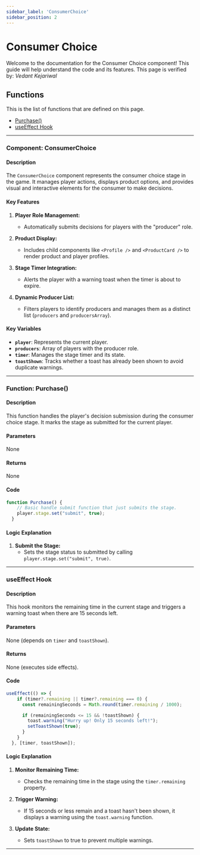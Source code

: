 ```yaml
---
sidebar_label: 'ConsumerChoice'
sidebar_position: 2
---
```


# <span class="h1style">Consumer Choice</span>
Welcome to the documentation for the Consumer Choice component! This guide will help understand the code and its features. This page is verified by: *Vedant Kejariwal*

## <span class="h2style">Functions</span>
This is the list of functions that are defined on this page.
- [Purchase()](#function-purchase)
- [useEffect Hook](#function-useeffect)

---

### <span class="custom-function-heading">Component: ConsumerChoice</span>

#### <span class="custom-heading">Description</span>
The `ConsumerChoice` component represents the consumer choice stage in the game. It manages player actions, displays product options, and provides visual and interactive elements for the consumer to make decisions.

#### <span class="custom-heading">Key Features</span>

1. **Player Role Management:**
   - Automatically submits decisions for players with the "producer" role.

2. **Product Display:**
   - Includes child components like `<Profile />` and `<ProductCard />` to render product and player profiles.

3. **Stage Timer Integration:**
   - Alerts the player with a warning toast when the timer is about to expire.

4. **Dynamic Producer List:**
   - Filters players to identify producers and manages them as a distinct list (`producers` and `producersArray`).

#### <span class="custom-heading">Key Variables</span>
- **`player`**: Represents the current player.
- **`producers`**: Array of players with the producer role.
- **`timer`**: Manages the stage timer and its state.
- **`toastShown`**: Tracks whether a toast has already been shown to avoid duplicate warnings.

---

### <span class="custom-function-heading">Function: Purchase()</span>

#### <span class="custom-heading">Description</span>
This function handles the player's decision submission during the consumer choice stage. It marks the stage as submitted for the current player.

#### <span class="custom-heading">Parameters</span>
None

#### <span class="custom-heading">Returns</span>
None

#### <span class="custom-heading">Code</span>

<div class="custom-code-block">

```javascript
function Purchase() {
    // Basic handle submit function that just submits the stage.
    player.stage.set("submit", true);
  }
```
</div>

#### <span class="custom-heading">Logic Explanation</span>

1. **Submit the Stage:**
   - Sets the stage status to submitted by calling `player.stage.set("submit", true)`.

---

### <span class="custom-function-heading">useEffect Hook</span>

#### <span class="custom-heading">Description</span>
This hook monitors the remaining time in the current stage and triggers a warning toast when there are 15 seconds left.

#### <span class="custom-heading">Parameters</span>
None (depends on `timer` and `toastShown`).

#### <span class="custom-heading">Returns</span>
None (executes side effects).

#### <span class="custom-heading">Code</span>

<div class="custom-code-block">

```javascript
useEffect(() => {
    if (timer?.remaining || timer?.remaining === 0) {
      const remainingSeconds = Math.round(timer.remaining / 1000); 

      if (remainingSeconds <= 15 && !toastShown) {
        toast.warning("Hurry up! Only 15 seconds left!"); 
        setToastShown(true); 
      }
    }
  }, [timer, toastShown]);
```
</div>

#### <span class="custom-heading">Logic Explanation</span>

1. **Monitor Remaining Time:**
   - Checks the remaining time in the stage using the `timer.remaining` property.

2. **Trigger Warning:**
   - If 15 seconds or less remain and a toast hasn't been shown, it displays a warning using the `toast.warning` function.

3. **Update State:**
   - Sets `toastShown` to true to prevent multiple warnings.

---